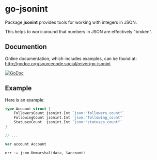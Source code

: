 # go-jsonint

Package **jsonint** provides tools for working with integers in JSON.

This helps to work-around that numbers in JSON are effectively "broken".

## Documention

Online documentation, which includes examples, can be found at: http://godoc.org/sourcecode.social/reiver/go-jsonint

[![GoDoc](https://godoc.org/sourcecode.social/reiver/go-jsonint?status.svg)](https://godoc.org/sourcecode.social/reiver/go-jsonint)

## Example

Here is an example:
```go
type Account struct {
	FollowersCount jsonint.Int `json:"followers_count"`
	FollowingCount jsonint.Int `json:"following_count"`
	StatusexCount  jsonint.Int `json:"statuses_count"`
}

// ...

var account Account

err := json.Unmarshal(data, &account)
```
